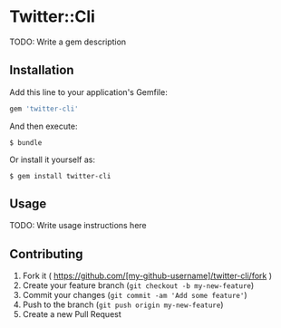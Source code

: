 # Twitter::Cli

TODO: Write a gem description

## Installation

Add this line to your application's Gemfile:

```ruby
gem 'twitter-cli'
```

And then execute:

    $ bundle

Or install it yourself as:

    $ gem install twitter-cli

## Usage

TODO: Write usage instructions here

## Contributing

1. Fork it ( https://github.com/[my-github-username]/twitter-cli/fork )
2. Create your feature branch (`git checkout -b my-new-feature`)
3. Commit your changes (`git commit -am 'Add some feature'`)
4. Push to the branch (`git push origin my-new-feature`)
5. Create a new Pull Request
